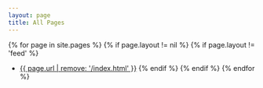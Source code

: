 ```yaml
---
layout: page
title: All Pages
---
```


{% for page in site.pages %}
{% if page.layout != nil %}
{% if page.layout != 'feed' %}
 * <a href="{{ page.url | remove: '/index.html' }}">{{ page.url | remove: '/index.html' }}</a>
{% endif %}
{% endif %}
{% endfor %}

